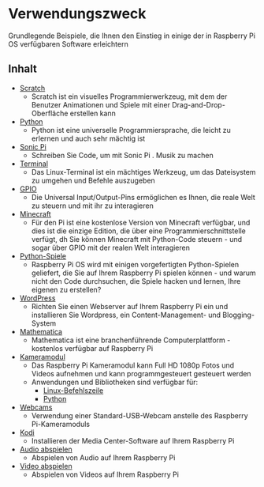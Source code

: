 # Verwendungszweck

Grundlegende Beispiele, die Ihnen den Einstieg in einige der in Raspberry Pi OS verfügbaren Software erleichtern

## Inhalt

- [Scratch](scratch/README.md)
    - Scratch ist ein visuelles Programmierwerkzeug, mit dem der Benutzer Animationen und Spiele mit einer Drag-and-Drop-Oberfläche erstellen kann
- [Python](python/README.md)
    - Python ist eine universelle Programmiersprache, die leicht zu erlernen und auch sehr mächtig ist
- [Sonic Pi](sonic-pi/README.md)
    - Schreiben Sie Code, um mit Sonic Pi . Musik zu machen
- [Terminal](terminal/README.md)
    - Das Linux-Terminal ist ein mächtiges Werkzeug, um das Dateisystem zu umgehen und Befehle auszugeben
- [GPIO](gpio/README.md)
    - Die Universal Input/Output-Pins ermöglichen es Ihnen, die reale Welt zu steuern und mit ihr zu interagieren
- [Minecraft](minecraft/README.md)
    - Für den Pi ist eine kostenlose Version von Minecraft verfügbar, und dies ist die einzige Edition, die über eine Programmierschnittstelle verfügt, dh Sie können Minecraft mit Python-Code steuern - und sogar über GPIO mit der realen Welt interagieren
- [Python-Spiele](python-games/README.md)
    - Raspberry Pi OS wird mit einigen vorgefertigten Python-Spielen geliefert, die Sie auf Ihrem Raspberry Pi spielen können - und warum nicht den Code durchsuchen, die Spiele hacken und lernen, Ihre eigenen zu erstellen?
- [WordPress](wordpress/README.md)
    - Richten Sie einen Webserver auf Ihrem Raspberry Pi ein und installieren Sie Wordpress, ein Content-Management- und Blogging-System
- [Mathematica](mathematica/README.md)
    - Mathematica ist eine branchenführende Computerplattform - kostenlos verfügbar auf Raspberry Pi
- [Kameramodul](camera/README.md)
    - Das Raspberry Pi Kameramodul kann Full HD 1080p Fotos und Videos aufnehmen und kann programmgesteuert gesteuert werden
    - Anwendungen und Bibliotheken sind verfügbar für:
        - [Linux-Befehlszeile](camera/raspicam/README.md)
        - [Python](Kamera/Python/README.md)
- [Webcams](webcams/README.md)
    - Verwendung einer Standard-USB-Webcam anstelle des Raspberry Pi-Kameramoduls
- [Kodi](kodi/README.md)
    - Installieren der Media Center-Software auf Ihrem Raspberry Pi
- [Audio abspielen](audio/README.md)
    - Abspielen von Audio auf Ihrem Raspberry Pi
- [Video abspielen](video/README.md)
    - Abspielen von Videos auf Ihrem Raspberry Pi
